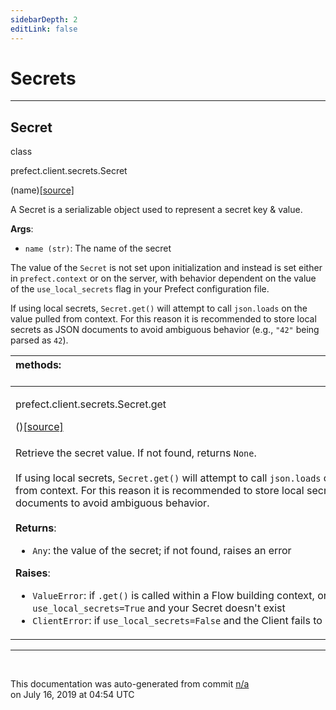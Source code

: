 ```yaml
---
sidebarDepth: 2
editLink: false
---
```

# Secrets
---
 ## Secret
 <div class='class-sig' id='prefect-client-secrets-secret'><p class="prefect-sig">class </p><p class="prefect-class">prefect.client.secrets.Secret</p>(name)<span class="source"><a href="https://github.com/PrefectHQ/prefect/blob/master/src/prefect/client/secrets.py#L10">[source]</a></span></div>

A Secret is a serializable object used to represent a secret key & value.

**Args**:     <ul class="args"><li class="args">`name (str)`: The name of the secret</li></ul>The value of the `Secret` is not set upon initialization and instead is set either in `prefect.context` or on the server, with behavior dependent on the value of the `use_local_secrets` flag in your Prefect configuration file.

If using local secrets, `Secret.get()` will attempt to call `json.loads` on the value pulled from context.  For this reason it is recommended to store local secrets as JSON documents to avoid ambiguous behavior (e.g., `"42"` being parsed as `42`).

|methods: &nbsp;&nbsp;&nbsp;&nbsp;&nbsp;&nbsp;&nbsp;&nbsp;&nbsp;&nbsp;&nbsp;&nbsp;&nbsp;&nbsp;&nbsp;&nbsp;&nbsp;&nbsp;&nbsp;&nbsp;&nbsp;&nbsp;&nbsp;&nbsp;&nbsp;&nbsp;&nbsp;&nbsp;&nbsp;&nbsp;&nbsp;&nbsp;&nbsp;&nbsp;&nbsp;&nbsp;&nbsp;&nbsp;&nbsp;&nbsp;&nbsp;&nbsp;&nbsp;&nbsp;&nbsp;&nbsp;&nbsp;&nbsp;&nbsp;&nbsp;&nbsp;&nbsp;&nbsp;&nbsp;&nbsp;&nbsp;&nbsp;&nbsp;&nbsp;&nbsp;&nbsp;&nbsp;&nbsp;&nbsp;&nbsp;&nbsp;&nbsp;&nbsp;&nbsp;&nbsp;&nbsp;&nbsp;&nbsp;&nbsp;&nbsp;&nbsp;&nbsp;&nbsp;&nbsp;&nbsp;&nbsp;&nbsp;&nbsp;&nbsp;&nbsp;&nbsp;&nbsp;&nbsp;&nbsp;&nbsp;&nbsp;&nbsp;&nbsp;&nbsp;&nbsp;&nbsp;&nbsp;&nbsp;&nbsp;&nbsp;&nbsp;&nbsp;&nbsp;&nbsp;&nbsp;&nbsp;&nbsp;&nbsp;&nbsp;&nbsp;&nbsp;&nbsp;&nbsp;&nbsp;&nbsp;&nbsp;&nbsp;&nbsp;&nbsp;&nbsp;&nbsp;&nbsp;&nbsp;&nbsp;&nbsp;&nbsp;&nbsp;&nbsp;&nbsp;&nbsp;&nbsp;&nbsp;&nbsp;&nbsp;&nbsp;&nbsp;&nbsp;&nbsp;&nbsp;&nbsp;&nbsp;&nbsp;&nbsp;&nbsp;&nbsp;&nbsp;&nbsp;&nbsp;&nbsp;&nbsp;|
|:----|
 | <div class='method-sig' id='prefect-client-secrets-secret-get'><p class="prefect-class">prefect.client.secrets.Secret.get</p>()<span class="source"><a href="https://github.com/PrefectHQ/prefect/blob/master/src/prefect/client/secrets.py#L29">[source]</a></span></div>
<p class="methods">Retrieve the secret value.  If not found, returns `None`.<br><br>If using local secrets, `Secret.get()` will attempt to call `json.loads` on the value pulled from context.  For this reason it is recommended to store local secrets as JSON documents to avoid ambiguous behavior.<br><br>**Returns**:     <ul class="args"><li class="args">`Any`: the value of the secret; if not found, raises an error</li></ul>**Raises**:     <ul class="args"><li class="args">`ValueError`: if `.get()` is called within a Flow building context, or if `use_local_secrets=True`         and your Secret doesn't exist     </li><li class="args">`ClientError`: if `use_local_secrets=False` and the Client fails to retrieve your secret</li></ul></p>|

---
<br>


<p class="auto-gen">This documentation was auto-generated from commit <a href='https://github.com/PrefectHQ/prefect/commit/n/a'>n/a</a> </br>on July 16, 2019 at 04:54 UTC</p>